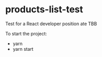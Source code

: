 # products-list-test

Test for a React developer position ate TBB

To start the project:

- yarn
- yarn start
